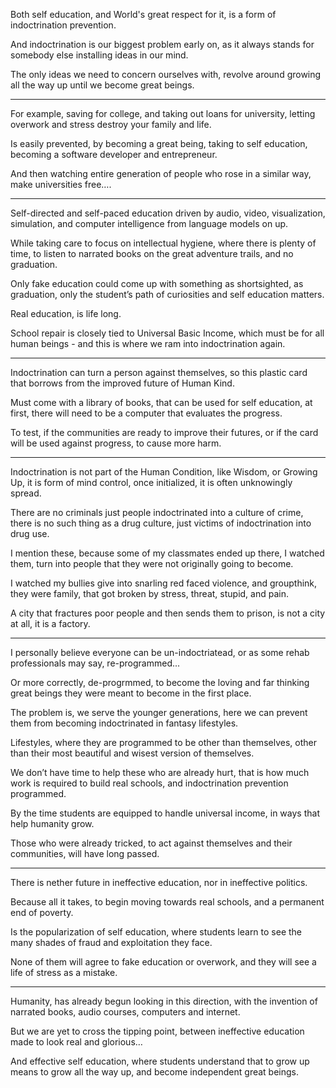Both self education, and World's great respect for it,
is a form of indoctrination prevention.

And indoctrination is our biggest problem early on,
as it always stands for somebody else installing ideas in our mind.

The only ideas we need to concern ourselves with,
revolve around growing all the way up until we become great beings.

---

For example, saving for college, and taking out loans for university,
letting overwork and stress destroy your family and life.

Is easily prevented, by becoming a great being, taking to self education,
becoming a software developer and entrepreneur.

And then watching entire generation of people who rose in a similar way,
make universities free….

---

Self-directed and self-paced education driven by audio, video, visualization,
simulation, and computer intelligence from language models on up.

While taking care to focus on intellectual hygiene, where there is plenty of time,
to listen to narrated books on the great adventure trails, and no graduation.

Only fake education could come up with something as shortsighted,
as graduation, only the student’s path of curiosities and self education matters.

Real education,
is life long.

School repair is closely tied to Universal Basic Income,
which must be for all human beings - and this is where we ram into indoctrination again.

---

Indoctrination can turn a person against themselves,
so this plastic card that borrows from the improved future of Human Kind.

Must come with a library of books, that can be used for self education,
at first, there will need to be a computer that evaluates the progress.

To test, if the communities are ready to improve their futures,
or if the card will be used against progress, to cause more harm.

---

Indoctrination is not part of the Human Condition, like Wisdom, or Growing Up,
it is form of mind control, once initialized, it is often unknowingly spread.

There are no criminals just people indoctrinated into a culture of crime,
there is no such thing as a drug culture, just victims of indoctrination into drug use.

I mention these, because some of my classmates ended up there,
I watched them, turn into people that they were not originally going to become.

I watched my bullies give into snarling red faced violence, and groupthink,
they were family, that got broken by stress, threat, stupid, and pain.

A city that fractures poor people and then sends them to prison,
is not a city at all, it is a factory.

---

I personally believe everyone can be un-indoctriatead,
or as some rehab professionals may say, re-programmed...

Or more correctly, de-progrmmed,
to become the loving and far thinking great beings they were meant to become in the first place.

The problem is, we serve the younger generations,
here we can prevent them from becoming indoctrinated in fantasy lifestyles.

Lifestyles, where they are programmed to be other than themselves,
other than their most beautiful and wisest version of themselves.

We don’t have time to help these who are already hurt,
that is how much work is required to build real schools, and indoctrination prevention programmed.

By the time students are equipped to handle universal income,
in ways that help humanity grow.

Those who were already tricked, to act against themselves and their communities,
will have long passed.

---

There is nether future in ineffective education,
nor in ineffective politics.

Because all it takes, to begin moving towards real schools,
and a permanent end of poverty.

Is the popularization of self education,
where students learn to see the many shades of fraud and exploitation they face.

None of them will agree to fake education or overwork,
and they will see a life of stress as a mistake.

---

Humanity, has already begun looking in this direction,
with the invention of narrated books, audio courses, computers and internet.

But we are yet to cross the tipping point,
between ineffective education made to look real and glorious…

And effective self education, where students understand
that to grow up means to grow all the way up, and become independent great beings.

